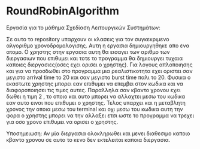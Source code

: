 # RoundRobinAlgorithm
Εργασία για το μάθημα Σχεδίαση Λειτουργικών Συστημάτων:

Σε αυτο το repository υπαρχουν οι κλασεις για τον συγκεκριμενο αλγοριθμο χρονοδρομολογισης.
Αυτη η εργασια δημιουργηθηκε απο ενα ατομο.
Ο χρηστης στην εργασια αυτη θα εισαγει των αριθμο των διεργασιων που επιθυμει και τοτε το προγραμμα
θα δημιουργει τυχαια καποιες διεργασιες(οσες εχει ορισει ο χρηστης).
Για λογους απλοποιησης και για να προσδωθει στο προγραμμα μια ρεαλιστικοτητα εχει οριστει σαν μεγιστο arrival time το 20 και
σαν μεγιστο burst time παλι το 20. Φυσικα ο εκαστωτε χρηστης μπορει εαν επιθυμει να επεμβει στον κωδικα και να διαφοροποιησει τις τιμες αυτες.
Παραλληλα σαν κβαντο χρονου εχει δωθει η τιμη 2 , το οποιο και αυτο μπορει να αλλαχτει μεσω του κωδικα εαν αυτο ειναι που επιθυμει ο χρηστης.
Τελος υπαρχει και η μεταβλητη χρονος την οποια μεσω του terminal και οχι μεσω του κωδικα αυτη την φορα ο χρηστης μπορει να την αλλαξει ετσι ωστε το προγραμμα να τρεχει για οσο χρονο επιθυμει να ορισει ο χρηστης.

Υποσημειωση: Αν μία διεργασια ολοκληρωθει και μενει διαθεσιμο καποιο κβαντο χρονου σε αυτο το κενο δεν εκτελειται καποια διεργασια.
